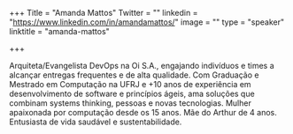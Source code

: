 +++
Title = "Amanda Mattos"
Twitter = ""
linkedin = "https://www.linkedin.com/in/amandamattos/"
image = ""
type = "speaker"
linktitle = "amanda-mattos"

+++

Arquiteta/Evangelista DevOps na Oi S.A., engajando indivíduos e times a alcançar entregas frequentes e de alta qualidade. Com Graduação e Mestrado em Computação na UFRJ e +10 anos de experiência em desenvolvimento de software e princípios ágeis, ama soluções que combinam systems thinking, pessoas e novas tecnologias. Mulher apaixonada por computação desde os 15 anos. Mãe do Arthur de 4 anos. Entusiasta de vida saudável e sustentabilidade.
